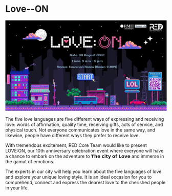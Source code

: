 # Love--ON

![alt text](https://github.com/ThaiHoangDang/Love--ON/blob/master/loveon.jpeg?raw=true)


The five love languages are five different ways of expressing and receiving love: words of affirmation, quality time, receiving gifts, acts of service, and physical touch. Not everyone communicates love in the same way, and likewise, people have different ways they prefer to receive love.

With tremendous excitement, RED Core Team would like to present LOVE:ON, our 10th anniversary celebration event where everyone will have a chance to embark on the adventure to 𝗧𝗵𝗲 𝗰𝗶𝘁𝘆 𝗼𝗳 𝗟𝗼𝘃𝗲 and immerse in the gamut of emotions.  

The experts in our city will help you learn about the five languages of love and explore your unique loving style. It is an ideal occasion for you to comprehend, connect and express the dearest love to the cherished people in your life. 
